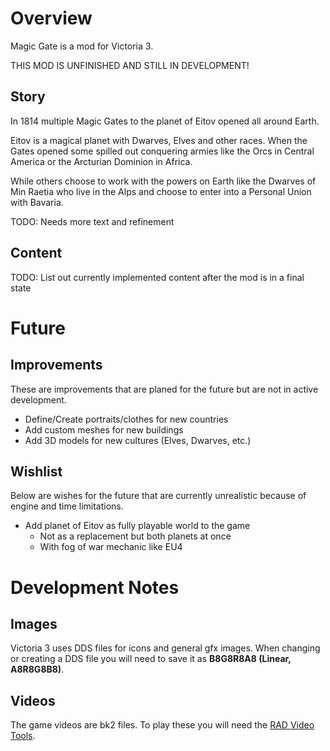 # Overview

Magic Gate is a mod for Victoria 3.

THIS MOD IS UNFINISHED AND STILL IN DEVELOPMENT!

## Story

In 1814 multiple Magic Gates to the planet of Eitov opened all around Earth. 

Eitov is a magical planet with Dwarves, Elves and other races. When the Gates opened some spilled out conquering armies like the Orcs in Central America or the Arcturian Dominion in Africa.

While others choose to work with the powers on Earth like the Dwarves of Min Raetia who live in the Alps and choose to enter into a Personal Union with Bavaria.

TODO: Needs more text and refinement

## Content

TODO: List out currently implemented content after the mod is in a final state

# Future

## Improvements

These are improvements that are planed for the future but are not in active development.

 - Define/Create portraits/clothes for new countries
 - Add custom meshes for new buildings
 - Add 3D models for new cultures (Elves, Dwarves, etc.)

## Wishlist

Below are wishes for the future that are currently unrealistic because of engine and time limitations.

 - Add planet of Eitov as fully playable world to the game
   - Not as a replacement but both planets at once
   - With fog of war mechanic like EU4

# Development Notes

## Images

Victoria 3 uses DDS files for icons and general gfx images.
When changing or creating a DDS file you will need to save it as **B8G8R8A8 (Linear, A8R8G8B8)**.

## Videos

The game videos are bk2 files. To play these you will need the [RAD Video Tools](https://www.radgametools.com/bnkdown.htm). 